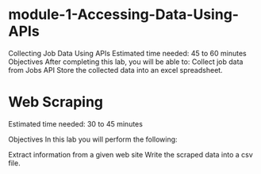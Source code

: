 # module-1-Accessing-Data-Using-APIs
Collecting Job Data Using APIs Estimated time needed: 45 to 60 minutes  Objectives After completing this lab, you will be able to:        Collect job data from Jobs API Store the collected data into an excel spreadsheet.

# Web Scraping
Estimated time needed: 30 to 45 minutes

Objectives
In this lab you will perform the following:

Extract information from a given web site
Write the scraped data into a csv file.

